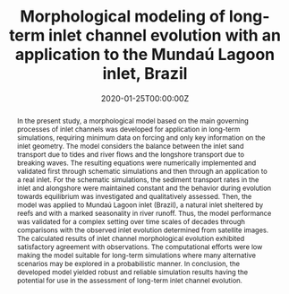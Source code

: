 ---
title: "Morphological modeling of long-term inlet channel evolution with an application to the Mundaú Lagoon inlet, Brazil"
authors:
- Almir Nunes
- Magnus Larson
- Carlos Ruberto Fragoso Jr.
date: "2020-01-25T00:00:00Z"
doi: "10.1016/j.ecss.2020.106618"

# Schedule page publish date (NOT publication's date).
publishDate: "2020-01-25T00:00:00Z"

# Publication type.
# Legend: 0 = Uncategorized; 1 = Conference paper; 2 = Journal article;
# 3 = Preprint / Working Paper; 4 = Report; 5 = Book; 6 = Book section;
# 7 = Thesis; 8 = Patent
publication_types: ["2"]

# Publication name and optional abbreviated publication name.
publication: "Estuarine Coastal and Shelf Science"
publication_short: ""

abstract: In the present study, a morphological model based on the main governing processes of inlet channels was developed for application in long-term simulations, requiring minimum data on forcing and only key information on the inlet geometry. The model considers the balance between the inlet sand transport due to tides and river flows and the longshore transport due to breaking waves. The resulting equations were numerically implemented and validated first through schematic simulations and then through an application to a real inlet. For the schematic simulations, the sediment transport rates in the inlet and alongshore were maintained constant and the behavior during evolution towards equilibrium was investigated and qualitatively assessed. Then, the model was applied to Mundaú Lagoon inlet (Brazil), a natural inlet sheltered by reefs and with a marked seasonality in river runoff. Thus, the model performance was validated for a complex setting over time scales of decades through comparisons with the observed inlet evolution determined from satellite images. The calculated results of inlet channel morphological evolution exhibited satisfactory agreement with observations. The computational efforts were low making the model suitable for long-term simulations where many alternative scenarios may be explored in a probabilistic manner. In conclusion, the developed model yielded robust and reliable simulation results having the potential for use in the assessment of long-term inlet channel evolution.

# Summary. An optional shortened abstract.
summary: In the present study, a morphological model based on the main governing processes of inlet channels was developed for application in long-term simulations, requiring minimum data on forcing and only key information on the inlet geometry. The model considers the balance between the inlet sand transport due to tides and river flows and the longshore transport due to breaking waves. The resulting equations were numerically implemented and validated first through schematic simulations and then through an application to a real inlet. For the schematic simulations, the sediment transport rates in the inlet and alongshore were maintained constant and the behavior during evolution towards equilibrium was investigated and qualitatively assessed. Then, the model was applied to Mundaú Lagoon inlet (Brazil), a natural inlet sheltered by reefs and with a marked seasonality in river runoff. Thus, the model performance was validated for a complex setting over time scales of decades through comparisons with the observed inlet evolution determined from satellite images. The calculated results of inlet channel morphological evolution exhibited satisfactory agreement with observations. The computational efforts were low making the model suitable for long-term simulations where many alternative scenarios may be explored in a probabilistic manner. In conclusion, the developed model yielded robust and reliable simulation results having the potential for use in the assessment of long-term inlet channel evolution.

tags:
- Tidal inlets
- Long-term morphological evolution
- Coastal inlet evolution
- Sediment transport
- Mundaú lagoon; Brazil

featured: true

# links:
# - name: ""
#   url: ""
url_pdf: ''
url_code: ''
url_dataset: ''
url_poster: ''
url_project: ''
url_slides: ''
url_source: ''
url_video: ''

# Featured image
# To use, add an image named `featured.jpg/png` to your page's folder. 
image:
  caption: 'Image credit: [****]()'
  focal_point: ""
  preview_only: false

# Associated Projects (optional).
#   Associate this publication with one or more of your projects.
#   Simply enter your project's folder or file name without extension.
#   E.g. `internal-project` references `content/project/internal-project/index.md`.
#   Otherwise, set `projects: []`.
projects: []

# Slides (optional).
#   Associate this publication with Markdown slides.
#   Simply enter your slide deck's filename without extension.
#   E.g. `slides: "example"` references `content/slides/example/index.md`.
#   Otherwise, set `slides: ""`.
slides: example
---